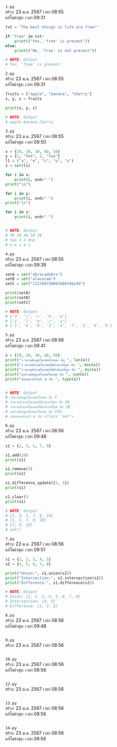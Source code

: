 `1.py`<br>
สร้าง: 23 ม.ค. 2567 เวลา 08:55<br>
แก้ไขล่าสุด: เวลา 09:31<br>

```py
txt = "The best things in life are free!"

if "free" in txt:
    print(("Yes, 'free' is present"))
else:
    print(("No, 'free' is not present"))

# NOTE: Output
# Yes, 'free' is present

```
`2.py`<br>
สร้าง: 23 ม.ค. 2567 เวลา 08:55<br>
แก้ไขล่าสุด: เวลา 09:31<br>

```py
fruits = ["apple", "banana", "Cherry"]
x, y, z = fruits

print(x, y, z)

# NOTE: Output
# apple banana Cherry

```
`3.py`<br>
สร้าง: 23 ม.ค. 2567 เวลา 08:55<br>
แก้ไขล่าสุด: เวลา 09:50<br>

```py
x = {10, 20, 30, 40, 50}
y = {1, "One", 2, "two"}
l1 = ("a", "e", "i", "o", "u")
z = set(l1)

for i in x:
    print(i, end=" ")
print("\n")

for i in y:
    print(i, end=" ")
print("\n")

for i in z:
    print(i, end=" ")


# NOTE: Output
# 50 20 40 10 30
# two 1 2 One
# o e u a i

```
`4.py`<br>
สร้าง: 23 ม.ค. 2567 เวลา 08:55<br>
แก้ไขล่าสุด: เวลา 09:39<br>

```py
setA = set("abracadabra")
setB = set("alacazam")
setC = set("112768730893488746249")

print(setA)
print(setB)
print(setC)

# NOTE: Output
# {'d', 'r', 'c', 'b', 'a'}
# {'z', 'l', 'm', 'c', 'a'}
# {'1', '6', '9', '3', '4', '7', '2', '0', '8'}

```
`5.py`<br>
สร้าง: 23 ม.ค. 2567 เวลา 08:56<br>
แก้ไขล่าสุด: เวลา 09:41<br>

```py
x = {10, 20, 30, 40, 50}
print("จ ำนวนข้อมูลในเซตทั้งหมด คือ ", len(x))
print("จ ำนวนตัวเลขในเซตที่มีค่ำมำกที่สุด คือ ", max(x))
print("จ ำนวนตัวเลขในเซตที่มีค่ำน้อยที่สุด คือ ", min(x))
print("ผลรวมข้อมูลทั้งหมดในเซต คือ ", sum(x))
print("ชนิดของตัวแปร x คือ ", type(x))


# NOTE: Output
# จำนวนข้อมูลในเซตทั้งหมด คือ 5
# จำนวนตัวเลขในเซตที่มีค่ำมำกที่สุด คือ 50
# จำนวนตัวเลขในเซตที่มีค่ำน้อยที่สุด คือ 10
# ผลรวมข้อมูลทั้งหมดในเซต คือ 150
# ชนิดของตัวแปร x คือ <class 'set'>

```
`6.py`<br>
สร้าง: 23 ม.ค. 2567 เวลา 08:56<br>
แก้ไขล่าสุด: เวลา 09:48<br>

```py
s1 = {1, 3, 5, 7, 9}

s1.add(10)
print(s1)

s1.remove(3)
print(s1)

s1.difference_update({1, 5})
print(s1)

s1.clear()
print(s1)

# NOTE: Output
# {1, 3, 5, 7, 9, 10}
# {1, 5, 7, 9, 10}
# {7, 9, 10}
# set()

```
`7.py`<br>
สร้าง: 23 ม.ค. 2567 เวลา 08:56<br>
แก้ไขล่าสุด: เวลา 09:51<br>

```py
s1 = {1, 2, 3, 4, 5}
s2 = {4, 5, 6, 7, 8}

print("Union:", s1.union(s2))
print("Intersection:", s1.intersection(s2))
print("Difference:", s1.difference(s2))

# NOTE: Output
# Union: {1, 2, 3, 4, 5, 6, 7, 8}
# Intersection: {4, 5}
# Difference: {1, 2, 3}

```
`8.py`<br>
สร้าง: 23 ม.ค. 2567 เวลา 08:56<br>
แก้ไขล่าสุด: เวลา 09:48<br>

```py

```
`9.py`<br>
สร้าง: 23 ม.ค. 2567 เวลา 08:56<br>
```py

```
`10.py`<br>
สร้าง: 23 ม.ค. 2567 เวลา 08:56<br>
แก้ไขล่าสุด: เวลา 08:56<br>

```py

```
`12.py`<br>
สร้าง: 23 ม.ค. 2567 เวลา 08:56<br>
```py

```
`13.py`<br>
สร้าง: 23 ม.ค. 2567 เวลา 08:56<br>
แก้ไขล่าสุด: เวลา 08:56<br>

```py

```
`14.py`<br>
สร้าง: 23 ม.ค. 2567 เวลา 08:56<br>
แก้ไขล่าสุด: เวลา 08:56<br>

```py

```
